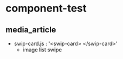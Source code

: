 # component-test
## media_article
- swip-card.js : '\<swip-card> \</swip-card>'
    - image list swipe